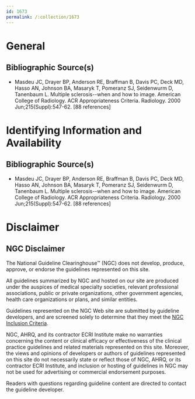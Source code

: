 ```yaml
---
id: 1673
permalink: /:collection/1673
---
```


# General

## Bibliographic Source(s)

- Masdeu JC, Drayer BP, Anderson RE, Braffman B, Davis PC, Deck MD, Hasso AN, Johnson BA, Masaryk T, Pomeranz SJ, Seidenwurm D, Tanenbaum L. Multiple sclerosis--when and how to image. American College of Radiology. ACR Appropriateness Criteria. Radiology. 2000 Jun;215(Suppl):547-62. [88 references]

# Identifying Information and Availability

## Bibliographic Source(s)

- Masdeu JC, Drayer BP, Anderson RE, Braffman B, Davis PC, Deck MD, Hasso AN, Johnson BA, Masaryk T, Pomeranz SJ, Seidenwurm D, Tanenbaum L. Multiple sclerosis--when and how to image. American College of Radiology. ACR Appropriateness Criteria. Radiology. 2000 Jun;215(Suppl):547-62. [88 references]

# Disclaimer

## NGC Disclaimer

The National Guideline Clearinghouse™ (NGC) does not develop, produce, approve, or endorse the guidelines represented on this site.

All guidelines summarized by NGC and hosted on our site are produced under the auspices of medical specialty societies, relevant professional associations, public or private organizations, other government agencies, health care organizations or plans, and similar entities.

Guidelines represented on the NGC Web site are submitted by guideline developers, and are screened solely to determine that they meet the [NGC Inclusion Criteria](/help-and-about/summaries/inclusion-criteria).

NGC, AHRQ, and its contractor ECRI Institute make no warranties concerning the content or clinical efficacy or effectiveness of the clinical practice guidelines and related materials represented on this site. Moreover, the views and opinions of developers or authors of guidelines represented on this site do not necessarily state or reflect those of NGC, AHRQ, or its contractor ECRI Institute, and inclusion or hosting of guidelines in NGC may not be used for advertising or commercial endorsement purposes.

Readers with questions regarding guideline content are directed to contact the guideline developer.

